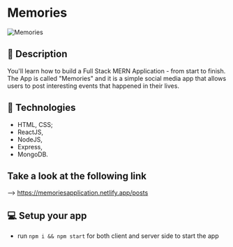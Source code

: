 # Memories

![Memories](https://i.ibb.co/Z8Y0CJv/Screenshot-2020-10-30-at-11-10-04.png)

## 🔖 Description

You'll learn how to build a Full Stack MERN Application - from start to finish. The App is called "Memories" and it is a simple social media app that allows users to post interesting events that happened in their lives.

## 🧪 Technologies 

- HTML, CSS;
- ReactJS, 
- NodeJS, 
- Express, 
- MongoDB.

## Take a look at the following link 

--> https://memoriesapplication.netlify.app/posts

## 💻 Setup your app

- run ```npm i && npm start``` for both client and server side to start the app


